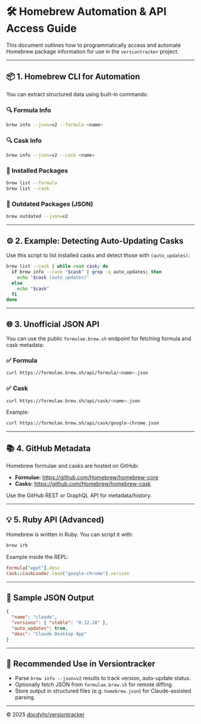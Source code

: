 # 🛠️ Homebrew Automation & API Access Guide

This document outlines how to programmatically access and automate Homebrew package information for use in the
`versiontracker` project.

---

## 📦 1. Homebrew CLI for Automation

You can extract structured data using built-in commands:

### 🔍 Formula Info

```bash
brew info --json=v2 --formula <name>
```

### 🔍 Cask Info

```bash
brew info --json=v2 --cask <name>
```

### 📃 Installed Packages

```bash
brew list --formula
brew list --cask
```

### 🔁 Outdated Packages (JSON)

```bash
brew outdated --json=v2
```

---

## ⚙️ 2. Example: Detecting Auto-Updating Casks

Use this script to list installed casks and detect those with `(auto_updates)`:

```bash
brew list --cask | while read cask; do
  if brew info --cask "$cask" | grep -q auto_updates; then
    echo "$cask (auto_updates)"
  else
    echo "$cask"
  fi
done
```

---

## 🌐 3. Unofficial JSON API

You can use the public `formulae.brew.sh` endpoint for fetching formula and cask metadata:

### ✅ Formula

```bash
curl https://formulae.brew.sh/api/formula/<name>.json
```

### ✅ Cask

```bash
curl https://formulae.brew.sh/api/cask/<name>.json
```

Example:

```bash
curl https://formulae.brew.sh/api/cask/google-chrome.json
```

---

## 📚 4. GitHub Metadata

Homebrew formulae and casks are hosted on GitHub:

- **Formulae:** <https://github.com/Homebrew/homebrew-core>
- **Casks:** <https://github.com/Homebrew/homebrew-cask>

Use the GitHub REST or GraphQL API for metadata/history.

---

## 💡 5. Ruby API (Advanced)

Homebrew is written in Ruby. You can script it with:

```bash
brew irb
```

Example inside the REPL:

```ruby
Formula["wget"].desc
Cask::CaskLoader.load("google-chrome").version
```

---

## 🧪 Sample JSON Output

```json
{
  "name": "claude",
  "versions": { "stable": "0.12.28" },
  "auto_updates": true,
  "desc": "Claude Desktop App"
}
```

---

## 🧰 Recommended Use in Versiontracker

- Parse `brew info --json=v2` results to track version, auto-update status.
- Optionally fetch JSON from `formulae.brew.sh` for remote diffing.
- Store output in structured files (e.g. `homebrew.json`) for Claude-assisted parsing.

---

© 2025 [docdyhr/versiontracker](https://github.com/docdyhr/versiontracker)

